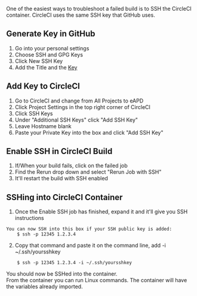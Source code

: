 One of the easiest ways to troubleshoot a failed build is to SSH the CircleCI container. CircleCI uses the same SSH key that GitHub uses.

## Generate Key in GitHub
1. Go into your personal settings 
2. Choose SSH and GPG Keys
3. Click New SSH Key
4. Add the Title and the [Key](https://docs.github.com/en/authentication/connecting-to-github-with-ssh/generating-a-new-ssh-key-and-adding-it-to-the-ssh-agent)

## Add Key to CircleCI
1. Go to CircleCI and change from All Projects to eAPD
2. Click Project Settings in the top right corner of CircleCI
3. Click SSH Keys
4. Under "Additional SSH Keys" click "Add SSH Key"
5. Leave Hostname blank
6. Paste your Private Key into the box and click "Add SSH Key"

## Enable SSH in CircleCI Build
1. If/When your build fails, click on the failed job
2. Find the Rerun drop down and select "Rerun Job with SSH"
3. It'll restart the build with SSH enabled

## SSHing into CircleCI Container
1. Once the Enable SSH job has finished, expand it and it'll give you SSH instructions
```
You can now SSH into this box if your SSH public key is added:
    $ ssh -p 12345 1.2.3.4
```
2. Copy that command and paste it on the command line, add -i ~/.ssh/yoursshkey
```
    $ ssh -p 12345 1.2.3.4 -i ~/.ssh/yoursshkey
```
You should now be SSHed into the container.  
From the container you can run Linux commands. The container will have the variables already imported. 